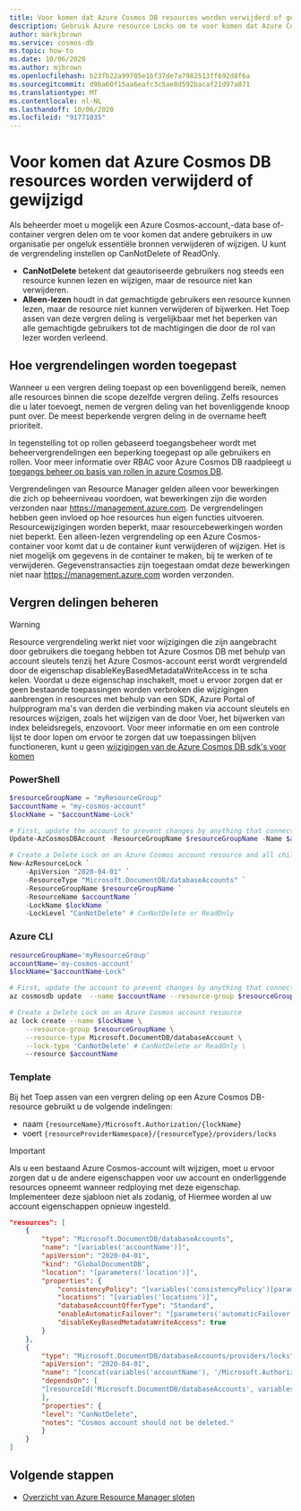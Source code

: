 ```yaml
---
title: Voor komen dat Azure Cosmos DB resources worden verwijderd of gewijzigd
description: Gebruik Azure resource Locks om te voor komen dat Azure Cosmos DB resources worden verwijderd of gewijzigd.
author: markjbrown
ms.service: cosmos-db
ms.topic: how-to
ms.date: 10/06/2020
ms.author: mjbrown
ms.openlocfilehash: b23fb22a99705e1bf37de7a7982513ff692d8f6a
ms.sourcegitcommit: d9ba60f15aa6eafc3c5ae8d592bacaf21d97a871
ms.translationtype: MT
ms.contentlocale: nl-NL
ms.lasthandoff: 10/06/2020
ms.locfileid: "91771035"
---
```

# <a name="prevent-azure-cosmos-db-resources-from-being-deleted-or-changed"></a>Voor komen dat Azure Cosmos DB resources worden verwijderd of gewijzigd

Als beheerder moet u mogelijk een Azure Cosmos-account,-data base of-container vergren delen om te voor komen dat andere gebruikers in uw organisatie per ongeluk essentiële bronnen verwijderen of wijzigen. U kunt de vergrendeling instellen op CanNotDelete of ReadOnly.

- **CanNotDelete** betekent dat geautoriseerde gebruikers nog steeds een resource kunnen lezen en wijzigen, maar de resource niet kan verwijderen.
- **Alleen-lezen** houdt in dat gemachtigde gebruikers een resource kunnen lezen, maar de resource niet kunnen verwijderen of bijwerken. Het Toep assen van deze vergren deling is vergelijkbaar met het beperken van alle gemachtigde gebruikers tot de machtigingen die door de rol van lezer worden verleend.

## <a name="how-locks-are-applied"></a>Hoe vergrendelingen worden toegepast

Wanneer u een vergren deling toepast op een bovenliggend bereik, nemen alle resources binnen die scope dezelfde vergren deling. Zelfs resources die u later toevoegt, nemen de vergren deling van het bovenliggende knoop punt over. De meest beperkende vergren deling in de overname heeft prioriteit.

In tegenstelling tot op rollen gebaseerd toegangsbeheer wordt met beheervergrendelingen een beperking toegepast op alle gebruikers en rollen. Voor meer informatie over RBAC voor Azure Cosmos DB raadpleegt u [toegangs beheer op basis van rollen in azure Cosmos DB](role-based-access-control.md).

Vergrendelingen van Resource Manager gelden alleen voor bewerkingen die zich op beheerniveau voordoen, wat bewerkingen zijn die worden verzonden naar https://management.azure.com. De vergrendelingen hebben geen invloed op hoe resources hun eigen functies uitvoeren. Resourcewijzigingen worden beperkt, maar resourcebewerkingen worden niet beperkt. Een alleen-lezen vergrendeling op een Azure Cosmos-container voor komt dat u de container kunt verwijderen of wijzigen. Het is niet mogelijk om gegevens in de container te maken, bij te werken of te verwijderen. Gegevenstransacties zijn toegestaan omdat deze bewerkingen niet naar https://management.azure.com worden verzonden.

## <a name="manage-locks"></a>Vergren delingen beheren

> [!WARNING]
> Resource vergrendeling werkt niet voor wijzigingen die zijn aangebracht door gebruikers die toegang hebben tot Azure Cosmos DB met behulp van account sleutels tenzij het Azure Cosmos-account eerst wordt vergrendeld door de eigenschap disableKeyBasedMetadataWriteAccess in te scha kelen. Voordat u deze eigenschap inschakelt, moet u ervoor zorgen dat er geen bestaande toepassingen worden verbroken die wijzigingen aanbrengen in resources met behulp van een SDK, Azure Portal of hulpprogram ma's van derden die verbinding maken via account sleutels en resources wijzigen, zoals het wijzigen van de door Voer, het bijwerken van index beleidsregels, enzovoort. Voor meer informatie en om een controle lijst te door lopen om ervoor te zorgen dat uw toepassingen blijven functioneren, kunt u geen [wijzigingen van de Azure Cosmos DB sdk's voor komen](role-based-access-control.md#prevent-sdk-changes)

### <a name="powershell"></a>PowerShell

```powershell
$resourceGroupName = "myResourceGroup"
$accountName = "my-cosmos-account"
$lockName = "$accountName-Lock"

# First, update the account to prevent changes by anything that connects via account keys
Update-AzCosmosDBAccount -ResourceGroupName $resourceGroupName -Name $accountName -DisableKeyBasedMetadataWriteAccess true

# Create a Delete Lock on an Azure Cosmos account resource and all child resources
New-AzResourceLock `
    -ApiVersion "2020-04-01" `
    -ResourceType "Microsoft.DocumentDB/databaseAccounts" `
    -ResourceGroupName $resourceGroupName `
    -ResourceName $accountName `
    -LockName $lockName `
    -LockLevel "CanNotDelete" # CanNotDelete or ReadOnly
```

### <a name="azure-cli"></a>Azure CLI

```bash
resourceGroupName='myResourceGroup'
accountName='my-cosmos-account'
$lockName="$accountName-Lock"

# First, update the account to prevent changes by anything that connects via account keys
az cosmosdb update  --name $accountName --resource-group $resourceGroupName  --disable-key-based-metadata-write-access true

# Create a Delete Lock on an Azure Cosmos account resource
az lock create --name $lockName \
    --resource-group $resourceGroupName \
    --resource-type Microsoft.DocumentDB/databaseAccount \
    --lock-type 'CanNotDelete' # CanNotDelete or ReadOnly \
    --resource $accountName
```

### <a name="template"></a>Template

Bij het Toep assen van een vergren deling op een Azure Cosmos DB-resource gebruikt u de volgende indelingen:

- naam `{resourceName}/Microsoft.Authorization/{lockName}`
- voert `{resourceProviderNamespace}/{resourceType}/providers/locks`

> [!IMPORTANT]
> Als u een bestaand Azure Cosmos-account wilt wijzigen, moet u ervoor zorgen dat u de andere eigenschappen voor uw account en onderliggende resources opneemt wanneer redploying met deze eigenschap. Implementeer deze sjabloon niet als zodanig, of Hiermee worden al uw account eigenschappen opnieuw ingesteld.

```json
"resources": [
    {
        "type": "Microsoft.DocumentDB/databaseAccounts",
        "name": "[variables('accountName')]",
        "apiVersion": "2020-04-01",
        "kind": "GlobalDocumentDB",
        "location": "[parameters('location')]",
        "properties": {
            "consistencyPolicy": "[variables('consistencyPolicy')[parameters('defaultConsistencyLevel')]]",
            "locations": "[variables('locations')]",
            "databaseAccountOfferType": "Standard",
            "enableAutomaticFailover": "[parameters('automaticFailover')]",
            "disableKeyBasedMetadataWriteAccess": true
        }
    },
    {
        "type": "Microsoft.DocumentDB/databaseAccounts/providers/locks",
        "apiVersion": "2020-04-01",
        "name": "[concat(variables('accountName'), '/Microsoft.Authorization/siteLock')]",
        "dependsOn": [
        "[resourceId('Microsoft.DocumentDB/databaseAccounts', variables('accountName'))]"
        ],
        "properties": {
        "level": "CanNotDelete",
        "notes": "Cosmos account should not be deleted."
        }
    }
]
```

## <a name="next-steps"></a>Volgende stappen

- [Overzicht van Azure Resource Manager sloten](../azure-resource-manager/management/lock-resources.md)
